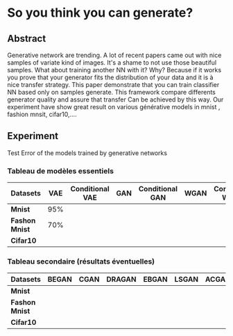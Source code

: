 # So you think you can generate?

## Abstract

Generative network are trending. A lot of recent papers came out with nice samples of variate kind of images. It's a shame to not use those beautiful samples. What about training another NN with it? Why? Because if it works you prove that your generator fits the distribution of your data and it is à nice transfer strategy. This paper demonstrate that you can train classifier NN based only on samples generate. This framework compare differents generator quality and assure that transfer Can be achieved by this way. Our experiment have show great result on various générative models in mnist , fashion mnsit, cifar10,....

## Experiment

Test Error of the models trained by generative networks

### Tableau de modèles essentiels

| Datasets          | VAE  | Conditional VAE | GAN  | Conditional GAN | WGAN | Conditional WGAN |
|-------------------|------|---------------- |------|---------------- |------|------------------|
| **Mnist**         |  95% |                 |      |                 |      |                  |
| **Fashon Mnist**  |  70% |                 |      |                 |      |                  |
|  **Cifar10**      |      |                 |      |                 |      |                  |


### Tableau secondaire (résultats éventuelles)

| Datasets          | BEGAN  | CGAN | DRAGAN | EBGAN | LSGAN | ACGAN | InfoGAN |
|-------------------|--------|------|--------|-------|-------|-------|---------|
| **Mnist**         |        |      |        |       |       |       |         |
| **Fashon Mnist**  |        |      |        |       |       |       |         |
| **Cifar10**       |        |      |        |       |       |       |         |
